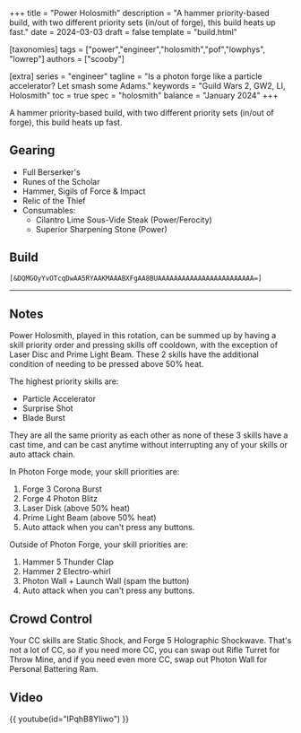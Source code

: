 +++
title = "Power Holosmith"
description = "A hammer priority-based build, with two different priority sets (in/out of forge), this build heats up fast."
date = 2024-03-03
draft = false
template = "build.html"


[taxonomies]
tags = ["power","engineer","holosmith","pof","lowphys", "lowrep"]
authors = ["scooby"]

[extra]
series = "engineer"
tagline = "Is a photon forge like a particle accelerator? Let smash some Adams."
keywords = "Guild Wars 2, GW2, LI, Holosmith"
toc = true
spec = "holosmith"
balance = "January 2024"
+++

A hammer priority-based build, with two different priority sets (in/out of forge), this build heats up fast.

## Gearing

- Full Berserker's
- Runes of the Scholar
- Hammer, Sigils of Force & Impact
- Relic of the Thief
- Consumables:
  - Cilantro Lime Sous-Vide Steak (Power/Ferocity)
  - Superior Sharpening Stone (Power)

## Build


`[&DQMGOyYvOTcqDwAA5RYAAKMAAABXFgAA8BUAAAAAAAAAAAAAAAAAAAAAAAA=]`

---

<div data-armory-embed='skills' data-armory-ids='21659,43739,5818,42842,42009'></div><div data-armory-embed='specializations' data-armory-ids='6,38,57' data-armory-6-traits='1882,1892,1947' data-armory-38-traits='1914,1923,526' data-armory-57-traits='2106,2103,2064'></div>

## Notes

Power Holosmith, played in this rotation, can be summed up by having a skill priority order and pressing skills off cooldown, with the exception of Laser Disc and Prime Light Beam. These 2 skills have the additional condition of needing to be pressed above 50% heat.

The highest priority skills are:

- Particle Accelerator
- Surprise Shot
- Blade Burst

They are all the same priority as each other as none of these 3 skills have a cast time, and can be cast anytime without interrupting any of your skills or auto attack chain.

In Photon Forge mode, your skill priorities are:

1. <span data-aw2-key="3" data-aw2-skill="44530"/> Forge 3 Corona Burst
2. <span data-aw2-key="4" data-aw2-skill="45783"/> Forge 4 Photon Blitz
3. <span data-aw2-key="9" data-aw2-skill="42842"/> Laser Disk (above 50% heat)
4. <span data-aw2-key="0" data-aw2-skill="42009"/> Prime Light Beam (above 50% heat)
5. Auto attack when you can't press any buttons.

Outside of Photon Forge, your skill priorities are:

1. <span data-aw2-key="5" data-aw2-skill="30713"/> Hammer 5 Thunder Clap
2. <span data-aw2-key="4" data-aw2-skill="30088"/> Hammer 2 Electro-whirl
3. <span data-aw2-key="7" data-aw2-skill="43739"/> Photon Wall + Launch Wall (spam the button)
4. Auto attack when you can't press any buttons.

## Crowd Control

Your CC skills are Static Shock, and Forge 5 Holographic Shockwave. That's not a lot of CC, so if you need more CC, you can swap out Rifle Turret for Throw Mine, and if you need even more CC, swap out Photon Wall for Personal Battering Ram.

## Video

{{ youtube(id="IPqhB8YIiwo") }}

